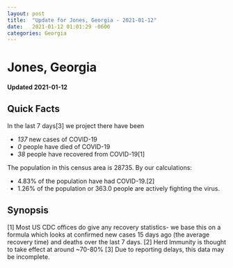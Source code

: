 ```yaml
---
layout: post
title:  "Update for Jones, Georgia - 2021-01-12"
date:   2021-01-12 01:01:29 -0600
categories: Georgia
---
```


# Jones, Georgia
#### Updated 2021-01-12

## Quick Facts

In the last 7 days[3] we project there have been
- *137* new cases of COVID-19
- *0* people have died of COVID-19
- *38* people have recovered from COVID-19[1]

The population in this census area is 28735. By our calculations:
- 4.83% of the population have had COVID-19.[2]
- 1.26% of the population or 363.0 people are actively fighting the virus.

## Synopsis




[1] Most US CDC offices do give any recovery statistics- we base this on a formula which looks at confirmed new cases
15 days ago (the average recovery time) and deaths over the last 7 days.
[2] Herd Immunity is thought to take effect at around ~70-80%
[3] Due to reporting delays, this data may be incomplete. 
    